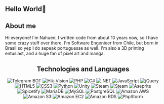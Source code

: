 ## Hello World👋


## About me
Hi everyone! I'm Nahuen, I written code from about 10 years now, so I have some crazy stuff over there. I'm Software Engenieer from Chile, but born in Brasil so yep I do sepeak portuguesse as well. I'm also a 3D printing entusiast, and a huge fan of pixel art and manga.
<h2 align="center">Technologies and Languages </h2>
<div align="center">
  
<img alt="Telegram BOT" src="https://img.shields.io/badge/Telegram_BOT-26A5E4?style=flat&logo=telegram&logoColor=white">
<img alt="Hik-Vision" src="https://img.shields.io/badge/Hik-Vision-gray?labelColor=red">
<img alt="PHP" src="https://img.shields.io/badge/PHP-777BB4?style=flat&logo=php&logoColor=white">
<img alt="C#" src="https://img.shields.io/badge/C%23-239120?style=flat&logoColor=white">
<img alt=".NET" src="https://img.shields.io/badge/.NET-5C2D91?style=flat&logo=.net&logoColor=white">
<img alt="JavaScript" src="https://img.shields.io/badge/-JavaScript-black?style=flat&logo=javascript">
<img alt="jQuery" src="https://img.shields.io/badge/jQuery-0769AD?style=flat&logo=jQuery">
<img alt="HTML5" src="https://img.shields.io/badge/HTML5-E34F26?style=flat&logo=html5&logoColor=white">
<img alt="CSS3" src="https://img.shields.io/badge/CSS3-1572B6?style=flat&logo=css3&logoColor=white">
<img alt="Python" src="https://img.shields.io/badge/Python-14354C?style=flat&logo=python&logoColor=white">
<img alt="Unity" src="https://img.shields.io/badge/Unity-100000?style=flat&logo=unity&logoColor=white">
<img alt="Steam" src="https://img.shields.io/badge/Steam-000000?style=flat&logo=steam&logoColor=white">
<img alt="Steam" src="https://img.shields.io/badge/React-000000?style=flat&logo=React&logoColor=61DAFB">
<img alt="Aseprite" src="https://img.shields.io/badge/Aseprite-7D929E?style=flat&logo=aseprite&logoColor=white">
<img alt="Spicetify" src="https://img.shields.io/badge/Spicetify-1DB954?style=flat&logo=spotify&logoColor=white">
<img alt="MariaDB" src="https://img.shields.io/badge/MariaDB-003545?style=flat&logo=mariadb&logoColor=white">
<img alt="MySQL" src="https://img.shields.io/badge/MySQL-4479A1?style=flat&logo=mysql&logoColor=white">
<img alt="PostgreSQL" src="https://img.shields.io/badge/PostgreSQL-4169E1?style=flat&logo=postgresql&logoColor=white">
<img alt="Amazon AWS" src="https://img.shields.io/badge/Amazon_AWS-FF9900?logo=amazonwebservices&labelColor=232F3E">
<img alt="Amazon S3" src="https://img.shields.io/badge/Amazon_S3-232F3E?logo=amazons3&labelColor=569A31&logoColor=white">
<img alt="Amazon EC2" src="https://img.shields.io/badge/Amazon_EC2-232F3E?logo=amazonec2&labelColor=FF9900&logoColor=white">
<img alt="Amazon RDS" src="https://img.shields.io/badge/Amazon_RDS-232F3E?logo=amazonrds&labelColor=527FFF&logoColor=white">
<img alt="PhpStorm" src="https://img.shields.io/badge/PhpStorm-8473ff?style=flat&logo=phpstorm&logoColor=000000">
</div>


